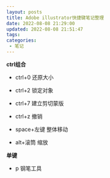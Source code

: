 ```yaml
---
layout: posts
title: Adobe illustrator快捷键笔记整理
date: 2022-08-08 21:29:00
updated: 2022-08-08 21:51:47
tags: 
categories: 
 - 笔记
---
```

 **ctrl组合**

 - ctrl+0 还原大小
 - ctrl+2 锁定对象
 - ctrl+7 建立剪切蒙版
 - ctrl+z 撤销

 - space+左键 整体移动
 - alt+滚筒 缩放

**单键**
 - p 钢笔工具
